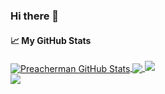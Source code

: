 ### Hi there 👋

<!--
**simonlucky/simonlucky** is a ✨ _special_ ✨ repository because its `README.md` (this file) appears on your GitHub profile.

Here are some ideas to get you started:

- 🔭 I’m currently working on ...
- 🌱 I’m currently learning ...
- 👯 I’m looking to collaborate on ...
- 🤔 I’m looking for help with ...
- 💬 Ask me about ...
- 📫 How to reach me: ...
- 😄 Pronouns: ...
- ⚡ Fun fact: ...
-->

#### &#x1f4c8; My GitHub Stats

<a href="https://blacknetwork.pythonanywhere.com/">
  <img align="center" src="https://github-readme-stats.vercel.app/api?username=simonlucky&show_icons=true&line_height=33&count_private=true&theme=dark" alt="Preacherman GitHub Stats" />
</a>

<a href="https://blacknetwork.pythonanywhere.com/">
  <img align="center" src="https://github-readme-stats.vercel.app/api/top-langs/?username=simonlucky&&hide=cmake&langs_count=4&line_height=35&theme=dark" />
</a>

<a href="https://blacknetwork.pythonanywhere.com/">
  <img src="https://github-readme-streak-stats.herokuapp.com/?user=simonlucky&theme=dark" />
</a>
<br/>
<a href="https://twitter.com/simonlucky_o">
  <img src="https://img.shields.io/twitter/follow/simonlucky_o?style=for-the-badge&logo=twitter&&labelColor=1f1f1f&color=5fffaf" />
</a>
